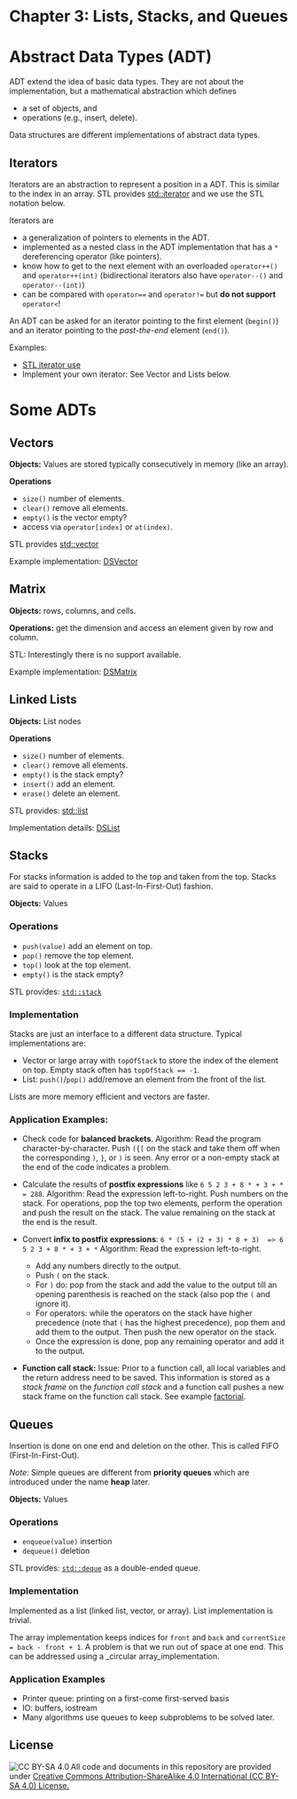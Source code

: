 # Chapter 3: Lists, Stacks, and Queues 

# Abstract Data Types (ADT)

ADT extend the idea of basic data types. They are not about the 
implementation, but a mathematical abstraction which defines

* a set of objects, and
* operations (e.g., insert, delete).

Data structures are different implementations of abstract data types.

## Iterators

Iterators are an abstraction to represent a position in a ADT. This is similar to the index in an array. STL provides [std::iterator](https://cplusplus.com/reference/iterator/iterator/?kw=iterator) and we use the STL notation below.

Iterators are
* a generalization of pointers to elements in the ADT.
* implemented as a nested class in the ADT implementation that has a `*` dereferencing operator (like pointers).
* know how to get to the next element with an overloaded `operator++()` and `operator++(int)` 
  (bidirectional iterators also have `operator--()` and `operator--(int)`)
* can be compared with `operator==` and `operator!=` but **do not support** `operator<`! 

An ADT can be asked for an iterator pointing to the first element (`begin()`) and 
an iterator pointing to the _past-the-end_ element (`end()`).


Examples: 
* [STL iterator use](Iterator)
* Implement your own iterator: See Vector and Lists below.

# Some ADTs

## Vectors

**Objects:** Values are stored typically consecutively in memory (like an array).

**Operations**
* `size()` number of elements.
* `clear()` remove all elements.
* `empty()` is the vector empty?
* access via `operator[index]` or `at(index)`.

STL provides [std::vector](https://cplusplus.com/reference/vector/vector/)

Example implementation: [DSVector](DSVector)

## Matrix

**Objects:** rows, columns, and cells.

**Operations:** get the dimension and access an element given by row and column.


STL: Interestingly there is no support available.

Example implementation: [DSMatrix](DSMatrix)

## Linked Lists

**Objects:** List nodes

**Operations**
* `size()` number of elements.
* `clear()` remove all elements.
* `empty()` is the stack empty?
* `insert()` add an element.
* `erase()` delete an element.

STL provides: [std::list](https://cplusplus.com/reference/list/list/)

Implementation details: [DSList](DSList)  

## Stacks

For stacks information is added to the top and taken from the top. Stacks are said to operate in a LIFO (Last-In-First-Out) fashion.

**Objects:** Values

### Operations
* `push(value)` add an element on top.
* `pop()`  remove the top element.
* `top()` look at the top element.
* `empty()` is the stack empty?

STL provides: [`std::stack`](https://cplusplus.com/reference/stack/stack/)

### Implementation

Stacks are just an interface to a different data structure. Typical implementations are:
* Vector or large array with `topOfStack` to store the index of the element on top. Empty stack often has `topOfStack == -1`.
* List: `push()`/`pop()` add/remove an element from the front of the list.

Lists are more memory efficient and vectors are faster.

### Application Examples: 
* Check code for **balanced brackets**.
  Algorithm: Read the program character-by-character. Push `({[` on the stack and take them off when the corresponding `)`, `}`, or `)` is seen. Any error or a non-empty stack at the end of the code indicates a problem.

* Calculate the results of **postfix expressions** like `6 5 2 3 + 8 * + 3 + * = 288`. 
  Algorithm: Read the expression left-to-right. Push numbers on the stack. For operations, pop the top two elements, perform the operation and push the result on the stack. The value remaining on the stack at the end is the result.

* Convert **infix to postfix expressions**: `6 * (5 + (2 + 3) * 8 + 3)  => 6 5 2 3 + 8 * + 3 + *`
  Algorithm: Read the expression left-to-right. 
  - Add any numbers directly to the output.
  - Push `(` on the stack.
  - For `)` do: pop from the stack and add the value to the output till an opening 
    parenthesis is reached on the stack (also pop the `(` and ignore it).
  - For operators: while the operators on the stack have higher precedence (note that `(` has the highest precedence), 
    pop them and add them to the output. 
    Then push the new operator on the stack.
  - Once the expression is done, pop any remaining operator and add it to the output.

* **Function call stack:** Issue: Prior to a function call, all local variables and the return address need to be saved.
  This information is stored as a _stack frame_ on the _function call stack_ 
  and a function call pushes a new stack frame on the function call stack.
  See example [factorial](../Chapter1_Programming/factorial).


## Queues

Insertion is done on one end and deletion on the other. This is called FIFO (First-In-First-Out).

_Note_: Simple queues are different from **priority queues** which are introduced under the name **heap** later.

**Objects:** Values

### Operations
* `enqueue(value)` insertion
* `dequeue()` deletion

STL provides: [`std::deque`](https://cplusplus.com/reference/deque/deque/) as a double-ended queue.

### Implementation

Implemented as a list (linked list, vector, or array). List implementation is trivial.

The array implementation keeps indices for `front` and `back` and `currentSize = back - front + 1`. A problem is that we run out of space at one end. This can be addressed using a _circular array_implementation.

### Application Examples

* Printer queue: printing on a first-come first-served basis
* IO: buffers, iostream 
* Many algorithms use queues to keep subproblems to be solved later.

## License

<img src="https://licensebuttons.net/l/by-sa/3.0/88x31.png" alt="CC BY-SA 4.0" align="left">

All code and documents in this repository are provided under [Creative Commons Attribution-ShareAlike 4.0 International (CC BY-SA 4.0) License.](https://creativecommons.org/licenses/by-sa/4.0/)
